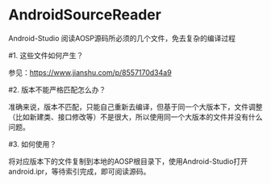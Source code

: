 # AndroidSourceReader

Android-Studio 阅读AOSP源码所必须的几个文件，免去复杂的编译过程

#1. 这些文件如何产生？

参见：https://www.jianshu.com/p/8557170d34a9

#2. 版本不能严格匹配怎么办？

准确来说，版本不匹配，只能自己重新去编译，但基于同一个大版本下，文件调整（比如新建类、接口修改等）不是很大，所以使用同一个大版本的文件并没有什么问题。

#3. 如何使用？

  将对应版本下的文件复制到本地的AOSP根目录下，使用Android-Studio打开android.ipr，等待索引完成，即可阅读源码。

